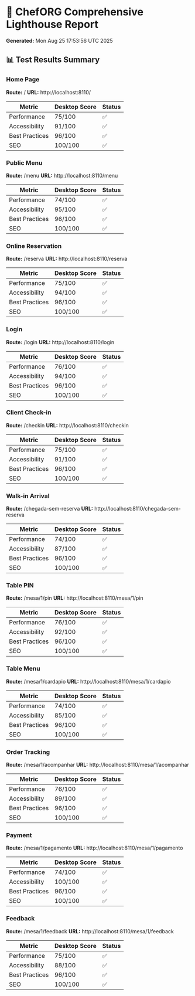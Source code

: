 # 🎯 ChefORG Comprehensive Lighthouse Report

**Generated:** Mon Aug 25 17:53:56 UTC 2025

## 📊 Test Results Summary

### Home Page
**Route:** /
**URL:** http://localhost:8110/

| Metric | Desktop Score | Status |
|--------|---------------|--------|
| Performance | 75/100 | ✅ |
| Accessibility | 91/100 | ✅ |
| Best Practices | 96/100 | ✅ |
| SEO | 100/100 | ✅ |

### Public Menu
**Route:** /menu
**URL:** http://localhost:8110/menu

| Metric | Desktop Score | Status |
|--------|---------------|--------|
| Performance | 74/100 | ✅ |
| Accessibility | 95/100 | ✅ |
| Best Practices | 96/100 | ✅ |
| SEO | 100/100 | ✅ |

### Online Reservation
**Route:** /reserva
**URL:** http://localhost:8110/reserva

| Metric | Desktop Score | Status |
|--------|---------------|--------|
| Performance | 75/100 | ✅ |
| Accessibility | 94/100 | ✅ |
| Best Practices | 96/100 | ✅ |
| SEO | 100/100 | ✅ |

### Login
**Route:** /login
**URL:** http://localhost:8110/login

| Metric | Desktop Score | Status |
|--------|---------------|--------|
| Performance | 76/100 | ✅ |
| Accessibility | 94/100 | ✅ |
| Best Practices | 96/100 | ✅ |
| SEO | 100/100 | ✅ |

### Client Check-in
**Route:** /checkin
**URL:** http://localhost:8110/checkin

| Metric | Desktop Score | Status |
|--------|---------------|--------|
| Performance | 75/100 | ✅ |
| Accessibility | 91/100 | ✅ |
| Best Practices | 96/100 | ✅ |
| SEO | 100/100 | ✅ |

### Walk-in Arrival
**Route:** /chegada-sem-reserva
**URL:** http://localhost:8110/chegada-sem-reserva

| Metric | Desktop Score | Status |
|--------|---------------|--------|
| Performance | 74/100 | ✅ |
| Accessibility | 87/100 | ✅ |
| Best Practices | 96/100 | ✅ |
| SEO | 100/100 | ✅ |

### Table PIN
**Route:** /mesa/1/pin
**URL:** http://localhost:8110/mesa/1/pin

| Metric | Desktop Score | Status |
|--------|---------------|--------|
| Performance | 76/100 | ✅ |
| Accessibility | 92/100 | ✅ |
| Best Practices | 96/100 | ✅ |
| SEO | 100/100 | ✅ |

### Table Menu
**Route:** /mesa/1/cardapio
**URL:** http://localhost:8110/mesa/1/cardapio

| Metric | Desktop Score | Status |
|--------|---------------|--------|
| Performance | 74/100 | ✅ |
| Accessibility | 85/100 | ✅ |
| Best Practices | 96/100 | ✅ |
| SEO | 100/100 | ✅ |

### Order Tracking
**Route:** /mesa/1/acompanhar
**URL:** http://localhost:8110/mesa/1/acompanhar

| Metric | Desktop Score | Status |
|--------|---------------|--------|
| Performance | 76/100 | ✅ |
| Accessibility | 89/100 | ✅ |
| Best Practices | 96/100 | ✅ |
| SEO | 100/100 | ✅ |

### Payment
**Route:** /mesa/1/pagamento
**URL:** http://localhost:8110/mesa/1/pagamento

| Metric | Desktop Score | Status |
|--------|---------------|--------|
| Performance | 74/100 | ✅ |
| Accessibility | 100/100 | ✅ |
| Best Practices | 96/100 | ✅ |
| SEO | 100/100 | ✅ |

### Feedback
**Route:** /mesa/1/feedback
**URL:** http://localhost:8110/mesa/1/feedback

| Metric | Desktop Score | Status |
|--------|---------------|--------|
| Performance | 75/100 | ✅ |
| Accessibility | 88/100 | ✅ |
| Best Practices | 96/100 | ✅ |
| SEO | 100/100 | ✅ |

